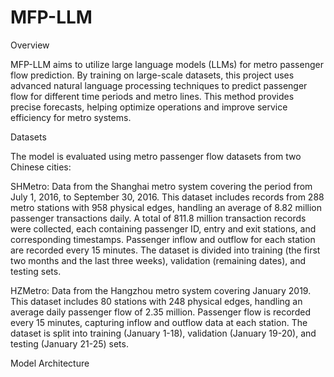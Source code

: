 # MFP-LLM
Overview

MFP-LLM aims to utilize large language models (LLMs) for metro passenger flow prediction. By training on large-scale datasets, this project uses advanced natural language processing techniques to predict passenger flow for different time periods and metro lines. This method provides precise forecasts, helping optimize operations and improve service efficiency for metro systems.

Datasets

The model is evaluated using metro passenger flow datasets from two Chinese cities:

SHMetro: Data from the Shanghai metro system covering the period from July 1, 2016, to September 30, 2016. This dataset includes records from 288 metro stations with 958 physical edges, handling an average of 8.82 million passenger transactions daily. A total of 811.8 million transaction records were collected, each containing passenger ID, entry and exit stations, and corresponding timestamps. Passenger inflow and outflow for each station are recorded every 15 minutes. The dataset is divided into training (the first two months and the last three weeks), validation (remaining dates), and testing sets.

HZMetro: Data from the Hangzhou metro system covering January 2019. This dataset includes 80 stations with 248 physical edges, handling an average daily passenger flow of 2.35 million. Passenger flow is recorded every 15 minutes, capturing inflow and outflow data at each station. The dataset is split into training (January 1-18), validation (January 19-20), and testing (January 21-25) sets.

Model Architecture

